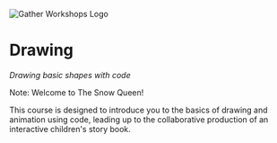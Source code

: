![Gather Workshops Logo](images/gw_logo_header.png)

# Drawing

 _Drawing basic shapes with code_




Note:
Welcome to The Snow Queen!

This course is designed to introduce you to the basics of drawing and animation using code, leading up to the collaborative production of an interactive children's story book.
